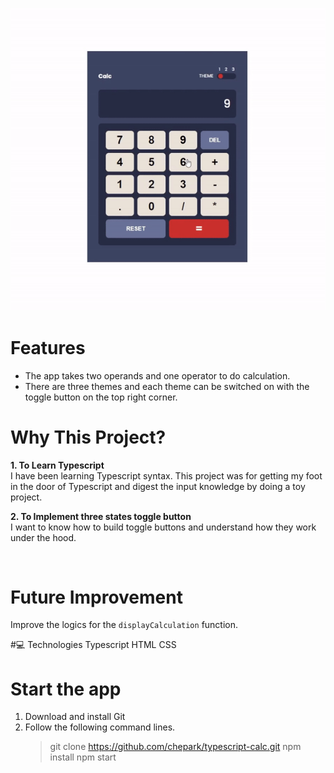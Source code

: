 <p align="center">
  <img width="530" height="auto" src="./src/assets/calc-demo.gif">
</p>

# Features

- The app takes two operands and one operator to do calculation.
- There are three themes and each theme can be switched on with the toggle button on the top right corner.
  <br/>

# Why This Project?

**1. To Learn Typescript**<br/>
I have been learning Typescript syntax. This project was for getting my foot in the door of Typescript and digest the input knowledge by doing a toy project.

**2. To Implement three states toggle button**<br/>
I want to know how to build toggle buttons and understand how they work under the hood.

<br/>

# Future Improvement

Improve the logics for the `displayCalculation` function.

#💻 Technologies
Typescript
HTML
CSS
<br/>

# Start the app

1. Download and install Git
2. Follow the following command lines.
   > git clone https://github.com/chepark/typescript-calc.git
   > npm install
   > npm start
